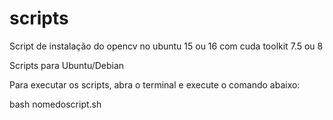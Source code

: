# scripts
Script de instalação do opencv no ubuntu 15 ou 16 com cuda toolkit 7.5 ou 8

Scripts para Ubuntu/Debian

Para executar os scripts, abra o terminal e execute o comando abaixo:

bash nomedoscript.sh

